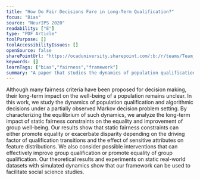 ```yaml
---
title: "How Do Fair Decisions Fare in Long-Term Qualification?"
focus: "Bias"
source: "NeurIPS 2020"
readability: ["E"]
type: "PDF Article"
toolPurpose: []
toolAccessibilityIssues: []
openSource: false
sharePointUrl: "https://ocaduniversity.sharepoint.com/:b:/r/teams/Team_WeCount/Shared%20Documents/Resources%20and%20Tools/Literature%20(curated)/How%20Do%20Fair%20Decisions%20Fare%20in%20Long-Term%20Qualification.pdf?csf=1&web=1&e=UcdxrT"
keywords: []
learnTags: ["bias","fairness","framework"]
summary: "A paper that studies the dynamics of population qualification and algorithmic decisions to analyze the long-term impact of static fairness constraints on the equality and improvement of group well-being. "
---
```

Although many fairness criteria have been proposed for decision making, their
long-term impact on the well-being of a population remains unclear. In this work,
we study the dynamics of population qualification and algorithmic decisions under a partially observed Markov decision problem setting. By characterizing the
equilibrium of such dynamics, we analyze the long-term impact of static fairness
constraints on the equality and improvement of group well-being. Our results
show that static fairness constraints can either promote equality or exacerbate disparity depending on the driving factor of qualification transitions and the effect
of sensitive attributes on feature distributions. We also consider possible interventions that can effectively improve group qualification or promote equality of group
qualification. Our theoretical results and experiments on static real-world datasets
with simulated dynamics show that our framework can be used to facilitate social
science studies.

